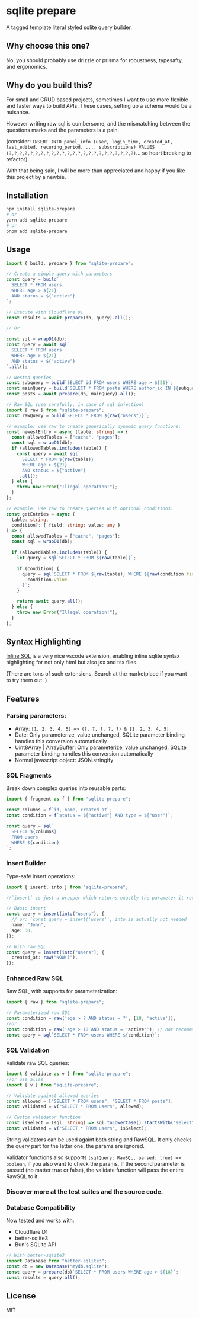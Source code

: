 # sqlite prepare

A tagged template literal styled sqlite query builder.

## Why choose this one?

No, you should probably use drizzle or prisma for robustness, typesafty, and ergonomics.

## Why do you build this?

For small and CRUD based projects, sometimes I want to use more flexible and faster ways to build APIs. These cases, setting up a schema would be a nuisance.

However writing raw sql is cumbersome, and the mismatching between the questions marks and the parameters is a pain.

(consider: `INSERT INTO panel_info (user, login_time, created_at, last_edited, recuring_period, ..., subscriptions) VALUES (?,?,?,?,?,?,?,?,?,?,?,?,?,?,?,?,?,?,?,?,?,?,?,?)`... so heart breaking to refactor)

With that being said, I will be more than appreciated and happy if you like this project by a newbie.

## Installation

```bash
npm install sqlite-prepare
# or
yarn add sqlite-prepare
# or
pnpm add sqlite-prepare
```

## Usage

```typescript
import { build, prepare } from "sqlite-prepare";

// Create a simple query with parameters
const query = build`
  SELECT * FROM users 
  WHERE age > ${21} 
  AND status = ${"active"}
`;

// Execute with Cloudflare D1
const results = await prepare(db, query).all();

// Or

const sql = wrapD1(db);
const query = await sql`
  SELECT * FROM users 
  WHERE age > ${21} 
  AND status = ${"active"}
`.all();

// Nested queries
const subquery = build`SELECT id FROM users WHERE age > ${21}`;
const mainQuery = build`SELECT * FROM posts WHERE author_id IN ${subquery}`;
const posts = await prepare(db, mainQuery).all();

// Raw SQL (use carefully, in case of sql injection)
import { raw } from "sqlite-prepare";
const rawQuery = build`SELECT * FROM ${raw("users")}`;

// example: use raw to create generically dynamic query functions:
const newestEntry = async (table: string) => {
  const allowedTables = ["cache", "pages"];
  const sql = wrapD1(db);
  if (allowedTables.includes(table)) {
    const query = await sql`
      SELECT * FROM ${raw(table)} 
      WHERE age > ${21} 
      AND status = ${"active"}
    `.all();
  } else {
    throw new Error("Illegal operation!");
  }
};

// example: use raw to create queries with optional conditions:
const getEntries = async (
  table: string,
  condition?: { field: string; value: any }
) => {
  const allowedTables = ["cache", "pages"];
  const sql = wrapD1(db);

  if (allowedTables.includes(table)) {
    let query = sql`SELECT * FROM ${raw(table)}`;

    if (condition) {
      query = sql`SELECT * FROM ${raw(table)} WHERE ${raw(condition.field)} = ${
        condition.value
      }`;
    }

    return await query.all();
  } else {
    throw new Error("Illegal operation!");
  }
};
```

## Syntax Highlighting

[Inline SQL](https://marketplace.visualstudio.com/items/?itemName=qufiwefefwoyn.inline-sql-syntax) is a very nice vscode extension, enabling inline sqlite syntax highlighting for not only html but also jsx and tsx files.

(There are tons of such extensions. Search at the marketplace if you want to try them out. )

## Features

### Parsing parameters:

- Array: `[1, 2, 3, 4, 5] => (?, ?, ?, ?, ?) & [1, 2, 3, 4, 5]`
- Date: Only parameterize, value unchanged, SQLite parameter binding handles this conversion automatically
- Uint8Array | ArrayBuffer: Only parameterize, value unchanged, SQLite parameter binding handles this conversion automatically
- Normal javascript object: JSON.stringify

### SQL Fragments

Break down complex queries into reusable parts:

```typescript
import { fragment as f } from "sqlite-prepare";

const columns = f`id, name, created_at`;
const condition = f`status = ${"active"} AND type = ${"user"}`;

const query = sql`
  SELECT ${columns} 
  FROM users 
  WHERE ${condition}
`;
```

### Insert Builder

Type-safe insert operations:

```typescript
import { insert, into } from "sqlite-prepare";

//`insert` is just a wrapper which returns exactly the parameter it receives: `into("users")` will return `"users"`. This is only for semantic sake.

// Basic insert
const query = insert(into("users"), {
  // or: `const query = insert('users'`, into is actually not needed
  name: "John",
  age: 30,
});

// With raw SQL
const query = insert(into("users"), {
  created_at: raw("NOW()"),
});
```

### Enhanced Raw SQL

Raw SQL, with supports for parameterization:

```typescript
import { raw } from "sqlite-prepare";

// Parameterized raw SQL
const condition = raw('age > ? AND status = ?', [18, 'active']);
//or
const condition = raw('age > 18 AND status = 'active''); // not recommended
const query = sql`SELECT * FROM users WHERE ${condition}`;
```

### SQL Validation

Validate raw SQL queries:

```typescript
import { validate as v } from "sqlite-prepare";
//or use alias
import { v } from "sqlite-prepare";

// Validate against allowed queries
const allowed = ["SELECT * FROM users", "SELECT * FROM posts"];
const validated = v("SELECT * FROM users", allowed);

// Custom validator function
const isSelect = (sql: string) => sql.toLowerCase().startsWith("select");
const validated = v("SELECT * FROM users", isSelect);
```

String validators can be used againt both string and RawSQL. It only checks the query part for the latter one, the params are ignored.

Validator functions also supports `(sqlQuery: RawSQL, parsed: true) => boolean`, if you also want to check the params. If the second parameter is passed (no matter true or false), the validate function will pass the entire RawSQL to it.

### Discover more at the test suites and the source code.

### Database Compatibility

Now tested and works with:

- Cloudflare D1
- better-sqlite3
- Bun's SQLite API

```typescript
// With better-sqlite3
import Database from "better-sqlite3";
const db = new Database("mydb.sqlite");
const query = prepare(db)`SELECT * FROM users WHERE age > ${18}`;
const results = query.all();
```

## License

MIT
